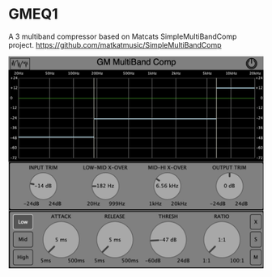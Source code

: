 # GMEQ1
A 3 multiband compressor based on Matcats SimpleMultiBandComp project.
https://github.com/matkatmusic/SimpleMultiBandComp

![Alt text](https://github.com/ularson/GMComp1/blob/main/Resources/GM%20Comp%201.png?raw=true)
